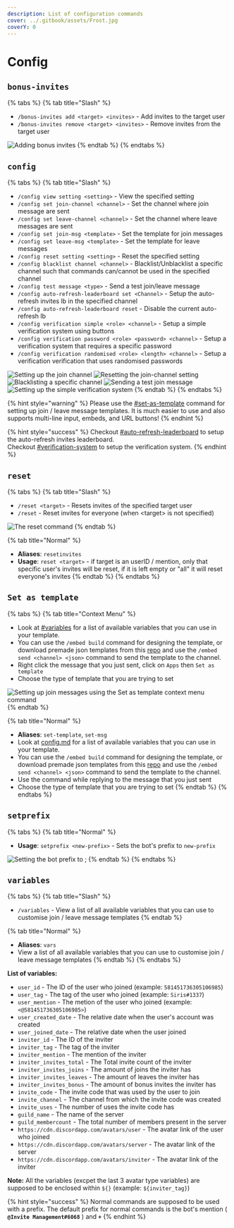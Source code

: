 ```yaml
---
description: List of configuration commands
cover: ../.gitbook/assets/Frost.jpg
coverY: 0
---
```


# Config

## `bonus-invites`

{% tabs %}
{% tab title="Slash" %}
* `/bonus-invites add <target> <invites>` - Add invites to the target user
* `/bonus-invites remove <target> <invites>` - Remove invites from the target user

![Adding bonus invites](https://i.imgur.com/MlrJa9L.png)
{% endtab %}
{% endtabs %}

## `config`

{% tabs %}
{% tab title="Slash" %}
* `/config view setting <setting>` - View the specified setting
* `/config set join-channel <channel>` - Set the channel where join message are sent
* `/config set leave-channel <channel>` - Set the channel where leave messages are sent
* `/config set join-msg <template>` - Set the template for join messages
* `/config set leave-msg <template>` - Set the template for leave messages
* `/config reset setting <setting>` - Reset the specified setting
* `/config blacklist channel <channel>` - Blacklist/Unblacklist a specific channel such that commands can/cannot be used in the specified channel
* `/config test message <type>` - Send a test join/leave message
* `/config auto-refresh-leaderboard set <Channel>` - Setup the auto-refresh invites lb in the specified channel
* `/config auto-refresh-leaderboard reset` - Disable the current auto-refresh lb
* `/config verification simple <role> <channel>` - Setup a simple verification system using buttons
* `/config verification password <role> <password> <channel>` - Setup a verification system that requires a specific password
* `/config verification randomised <role> <length> <channel>` - Setup a verification verification that uses randomised passwords

![Setting up the join channel](https://i.imgur.com/nmF3XTD.png) ![Resetting the join-channel setting](https://i.imgur.com/WJEdmjy.png) ![Blacklisting a specific channel](https://i.imgur.com/zEQz6Zf.png) ![Sending a test join message](https://i.imgur.com/3VNOccd.png) ![Setting up the simple verification system](https://i.imgur.com/9UK9igo.png)
{% endtab %}
{% endtabs %}

{% hint style="warning" %}
Please use the [#set-as-template](config.md#set-as-template "mention") command for setting up join / leave message templates. It is much easier to use and also supports multi-line input, embeds, and URL buttons!
{% endhint %}

{% hint style="success" %}
Checkout [#auto-refresh-leaderboard](../FAQ.md#auto-refresh-leaderboard "mention") to setup the auto-refresh invites leaderboard.\
Checkout [#verification-system](../FAQ.md#verification-system "mention") to setup the verification system.
{% endhint %}

## `reset`

{% tabs %}
{% tab title="Slash" %}
* `/reset <target>` - Resets invites of the specified target user
* `/reset` - Reset invites for everyone (when \<target> is not specified)

![The reset command](https://i.imgur.com/g9Eom1k.gif)
{% endtab %}

{% tab title="Normal" %}
* **Aliases**: `resetinvites`
* **Usage**: `reset <target>` - if target is an userID / mention, only that specific user's invites will be reset, if it is left empty or "all" it will reset everyone's invites
{% endtab %}
{% endtabs %}

## `Set as template`

{% tabs %}
{% tab title="Context Menu" %}
* Look at [#variables](config.md#variables "mention") for a list of available variables that you can use in your template.
* You can use the `/embed build` command for designing the template, or download premade json templates from this [repo](https://github.com/Siris01/invite-management-templates) and use the `/embed send <channel> <json>` command to send the template to the channel.
* Right click the message that you just sent, click on `Apps` then `Set as template`
* Choose the type of template that you are trying to set

![Setting up join messages using the Set as template context menu command](https://i.imgur.com/UkT1EYv.gif)
{% endtab %}

{% tab title="Normal" %}
* **Aliases**: `set-template`, `set-msg`
* Look at [config.md](commands/config.md#variables "mention") for a list of available variables that you can use in your template.
* You can use the `/embed build` command for designing the template, or download premade json templates from this [repo](https://github.com/Siris01/invite-management-templates) and use the `/embed send <channel> <json>` command to send the template to the channel.
* Use the command while replying to the message that you just sent
* Choose the type of template that you are trying to set
{% endtab %}
{% endtabs %}

## `setprefix`

{% tabs %}
{% tab title="Normal" %}
* **Usage**: `setprefix <new-prefix>` - Sets the bot's prefix to `new-prefix`

![Setting the bot prefix to ;](https://i.imgur.com/WxWHM9L.png)
{% endtab %}
{% endtabs %}

## `variables`

{% tabs %}
{% tab title="Slash" %}
* `/variables` - View a list of all available variables that you can use to customise join / leave message templates
{% endtab %}

{% tab title="Normal" %}
* **Aliases**: `vars`
* View a list of all available variables that you can use to customise join / leave message templates
{% endtab %}
{% endtabs %}

**List of variables:**

* `user_id` - The ID of the user who joined (example: `581451736305106985`)
* `user_tag` - The tag of the user who joined (example: `Siris#1337`)
* `user_mention` - The metion of the user who joined (example: `<@581451736305106985>`)
* `user_created_date` - The relative date when the user's account was created
* `user_joined_date` - The relative date when the user joined
* `inviter_id` - The ID of the inviter
* `inviter_tag` - The tag of the inviter
* `inviter_mention` - The mention of the inviter
* `inviter_invites_total` - The Total invite count of the inviter
* `inviter_invites_joins` - The amount of joins the inviter has
* `inviter_invites_leaves` - The amount of leaves the inviter has
* `inviter_invites_bonus` - The amount of bonus invites the inviter has
* `invite_code` - The invite code that was used by the user to join
* `invite_channel` - The channel from which the invite code was created
* `invite_uses` - The number of uses the invite code has
* `guild_name` - The name of the server
* `guild_membercount` - The total number of members present in the server
* `https://cdn.discordapp.com/avatars/user` - The avatar link of the user who joined
* `https://cdn.discordapp.com/avatars/server` - The avatar link of the server
* `https://cdn.discordapp.com/avatars/inviter` - The avatar link of the inviter

**Note:** All the variables (excpet the last 3 avatar type variables) are supposed to be enclosed within `${}` (example: `${inviter_tag}`)

{% hint style="success" %}
Normal commands are supposed to be used with a prefix. The default prefix for normal commands is the bot's mention ( **`@Invite Management#6068`** ) and **`+`**
{% endhint %}
